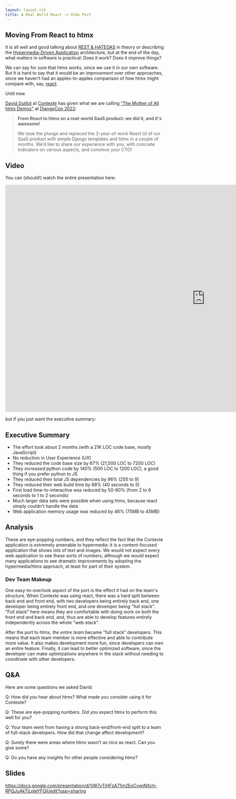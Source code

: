 ```yaml
---
layout: layout.njk
title: A Real World React -> htmx Port
---
```


## Moving From React to htmx

It is all well and good talking about [REST & HATEOAS](/essays/hateoas) in theory or describing the
[Hypermedia-Driven Application](/essays/hypermedia-driven-applications) architecture, but at the end of the day, what 
matters in software is practical: Does it work?  Does it improve things?

We can say for sure that htmx _works_, since we use it in our own software.  But it is hard to say that it would be
an _improvement_ over other approaches, since we haven't had an apples-to-apples comparison of how htmx might compare with,
say, [react](https://reactjs.org/).

Until now.

[David Guillot](https://github.com/David-Guillot) at [Contexte](https://www.contexte.com/) has given what we are calling 
["The Mother of All htmx Demos"](https://en.wikipedia.org/wiki/The_Mother_of_All_Demos) at
[DjangoCon 2022](https://pretalx.evolutio.pt/djangocon-europe-2022/talk/MZWJEA/):

> **From React to htmx on a real-world SaaS product: we did it, and it's awesome!**
> 
> We took the plunge and replaced the 2-year-of-work React UI of our SaaS product with simple Django templates and htmx 
> in a couple of months. We’d like to share our experience with you, with concrete indicators on various aspects, and 
> convince your CTO!

## Video

You can (should!) watch the entire presentation here:

<iframe width="1265" height="720" src="https://www.youtube.com/embed/dQw4w9WgXcQ" 
title="Rick Astley - Never Gonna Give You Up (Official Music Video)" frameborder="0" 
allow="accelerometer; autoplay; clipboard-write; encrypted-media; gyroscope; picture-in-picture" allowfullscreen></iframe>

but if you just want the executive summary:

## Executive Summary

* The effort took about 2 months (with a 21K LOC code base, mostly JavaScript)
* No reduction in User Experience (UX)
* They reduced the code base size by 67% (21,500 LOC to 7200 LOC)
* They _increased_ python code by 140% (500 LOC to 1200 LOC), a good thing if you prefer python to JS
* They reduced their total JS dependencies by 96% (255 to 9)
* They reduced their web build time by 88% (40 seconds to 5)
* First load time-to-interactive was reduced by 50-60% (from 2 to 6 seconds to 1 to 2 seconds)
* Much larger data sets were possible when using htmx, because react simply couldn't handle the data
* Web application memory usage was reduced by 46% (75MB to 45MB)

## Analysis

These are eye-popping numbers, and they reflect the fact that the Contexte application is extremely amenable to 
hypermedia: it is a content-focused application that shows lots of text and images.  We would not expect every 
web application to see these sorts of numbers, although we _would_ expect many applications to see dramatic improvements
by adopting the hypermedia/htmx approach, at least for part of their system.

### Dev Team Makeup

One easy-to-overlook aspect of the port is the effect it had on the team's structure.  When Contexte was using react,
there was a hard split between back end and front end, with two developers being entirely back end, one developer being
entirely front end, and one developer being "full stack".  "Full stack" here means they are comfortable with doing work
on both the front end and back end, and, thus are able to develop features entirely independently across the whole "web stack".

After the port to htmx, *the entire team* became "full stack" developers.  This means that each team member is more 
effective and able to contribute more value.  It also makes development more fun, since developers can own an entire
feature.  Finally, it can lead to better optimized software, since the developer can make optimizations anywhere in
the stack without needing to coordinate with other developers.

## Q&A

Here are some questions we asked David:

Q: How did you hear about htmx?  What made you consider using it for Contexte?

Q: These are eye-popping numbers.  Did you expect htmx to perform this well for you?

Q: Your team went from having a strong back-end/front-end split to a team of full-stack developers.  How did that change
affect development?

Q: Surely there were areas where htmx wasn't as nice as react.  Can you give some?

Q: Do you have any insights for other people considering htmx?


## Slides

<https://docs.google.com/presentation/d/1jW7vTiHFzA71m2EoCywjNXch-RPQJuAkTiLpleYFQjI/edit?usp=sharing>